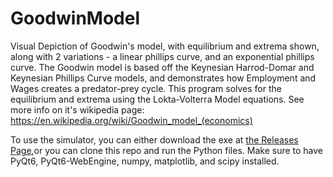 # GoodwinModel
Visual Depiction of Goodwin's model, with equilibrium and extrema shown, along with 2 variations - a linear phillips curve, and an exponential phillips curve. The Goodwin model is based off the Keynesian Harrod-Domar and Keynesian Phillips Curve models, and demonstrates how Employment and Wages creates a predator-prey cycle. This program solves for the equilibrium and extrema using the Lokta-Volterra Model equations. See more info on it's wikipedia page: https://en.wikipedia.org/wiki/Goodwin_model_(economics)

To use the simulator, you can either download the exe at [the Releases Page](https://github.com/Jwdegames/GoodwinModel/releases),or you can clone this repo and run the Python files. Make sure to have PyQt6, PyQt6-WebEngine, numpy, matplotlib, and scipy installed.
